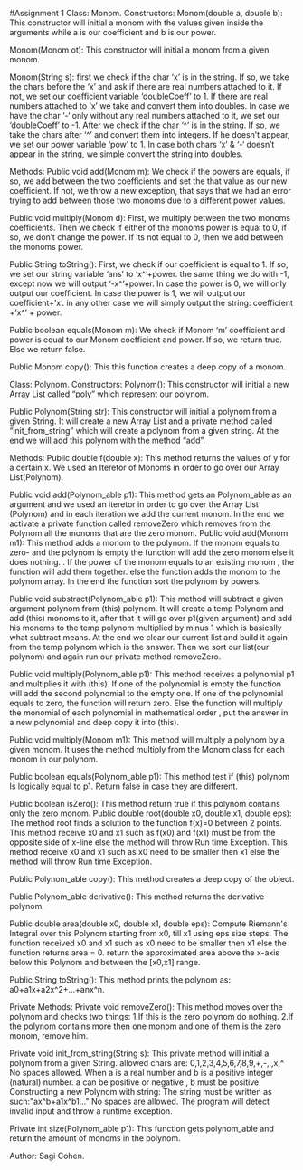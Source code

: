 #Assignment 1
Class: Monom.
Constructors:
Monom(double a, double b):
This constructor will initial a monom with the values given inside the arguments while a is our coefficient and b is our power.

Monom(Monom ot):
This constructor will initial a monom from a given monom.

Monom(String s): 
first we check if the char ‘x’ is in the string. If so, we take the chars before the ‘x’ and ask if there are real numbers attached to it. If not, we set our coefficient variable ‘doubleCoeff’ to 1. If there are real numbers attached to ‘x’ we take and convert them into doubles.  In case we have the char ‘-‘ only without any real numbers attached to it, we set our ‘doubleCoeff’ to -1. After we check if the char ‘^’ is in the string. If so, we take the chars after ‘^’ and convert them into integers. If he doesn’t appear, we set our power variable ‘pow’ to 1. In case both chars ‘x’ & ‘-‘ doesn’t appear in the string, we simple convert the string into doubles.

Methods:
Public void add(Monom m):
We check if the powers are equals, if so, we add between the two coefficients and set the that value as our new coefficient.
If not, we throw a new exception, that says that we had an error trying to add between those two monoms due to a different power values.

Public void multiply(Monom d):
First, we multiply between the two monoms coefficients.
Then we check if either of the monoms power is equal to 0, if so, we don’t change the power. If its not equal to 0, then we add between the monoms power.




Public String toString():
First, we check if our coefficient is equal to 1. If so, we set our string variable ‘ans’ to ‘x^’+power. the same thing we do with 
-1, except now we will output ‘-x^’+power. In case the power is 0, we will only output our coefficient. In case the power is 1, we will output our coefficient+’x’. in any other case we will simply output the string: coefficient +’x^’ + power.

Public boolean equals(Monom m):
We check if Monom ‘m’ coefficient and power is equal to our Monom coefficient and power. If so, we return true. Else we return false.

Public Monom copy():
This this function creates a deep copy of a monom.

Class: Polynom.
Constructors:
Polynom():
This constructor will initial a new Array List  called “poly” which represent our polynom.

Public Polynom(String str):
This constructor will initial a polynom from a given String. It will create a new Array List and a private method called “init_from_string” which will create a polynom from a given string. At the end we will add this polynom with the method “add”.

Methods:
Public double f(double x):
This method returns the values of y for a certain x.
We used an Iteretor of Monoms in order to go over our Array List(Polynom).

Public void add(Polynom_able p1):
This method gets an Polynom_able as an argument and we used an iteretor in order to go over the Array List (Polynom) and in each iteration we add the current monom.
In the end we activate a private function called removeZero which removes from the Polynom all the monoms that are the zero monom.
Public void add(Monom m1):
This method adds a monom to the polynom. If the monom equals to zero- and
the polynom is empty the function will add the zero monom else it does
nothing. . If the power of the monom equals to an existing monom , the
function will add them together. else the function adds the monom to the
polynom array. In the end the function sort the polynom by powers.

Public void substract(Polynom_able p1):
This method will subtract a given argument polynom from (this) polynom.
It will create a temp Polynom and add (this) monoms to it, after that it will go over p1(given argument) and add his monoms to the temp polynom multiplied by minus 1 which is basically what subtract means. 
At the end we clear our current list and build it again from the temp polynom which is the answer. Then we sort our list(our polynom) and again run our private method removeZero.

Public void multiply(Polynom_able p1):
This method receives a polynomial p1 and multiplies it with (this). If one of the polynomial is empty the function will add the second polynomial to the empty one. If one of the polynomial equals to zero, the function will return zero. Else the function will multiply the monomial of each polynomial in mathematical order , put the answer in a new polynomial and deep copy it into (this).

Public void multiply(Monom m1):
This method will multiply a polynom by a given monom.
It uses the method multiply from the Monom class for each monom in our polynom.

Public boolean equals(Polynom_able p1):
This method test if (this) polynom Is logically equal to p1.
Return false in case they are different.

Public boolean isZero():
This method return true if this polynom contains only the zero monom.
Public double root(double x0, double x1, double eps):
The method root finds a solution to the function f(x)=0 between 2 points.
This method receive x0 and x1 such as f(x0) and f(x1) must be from the opposite side of x-line else the method will throw Run time Exception. This method receive   x0 and x1 such as x0 need to be smaller then x1 else the method will throw Run time Exception.

Public Polynom_able copy():
This method creates a deep copy of the object.

Public Polynom_able derivative():
This method returns the derivative polynom.

Public double area(double x0, double x1, double eps):
Compute Riemann's Integral over this Polynom starting from x0, till x1 using
eps size steps. The function received x0 and x1 such as x0 need to be smaller
then x1 else the function returns area = 0. return the approximated area above the x-axis below this Polynom and between the [x0,x1] range.

Public String toString():
This method prints the polynom as: a0+a1x+a2x^2+…+anx^n.

Private Methods:
Private void removeZero():
This method moves over the polynom and checks two things:
1.If this is the zero polynom do nothing.
2.If the polynom contains more then one monom and one of them is the zero monom, remove him.

Private void init_from_string(String s):
This private method will initial a polynom from a given String. allowed chars are: 0,1,2,3,4,5,6,7,8,9,+,-,.,x,^ No spaces allowed. When a is a real number and b is a positive integer (natural) number. a can be positive or negative , b must be
positive. Constructing a new Polynom with string: The string must be written as such:"ax^b+a1x^b1..." No spaces are allowed. The program will detect invalid input and throw a runtime exception.

Private int size(Polynom_able p1):
This function gets polynom_able and return the amount of monoms in the polynom.

Author: Sagi Cohen.
